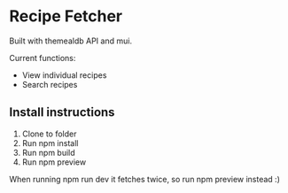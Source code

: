<h1>Recipe Fetcher</h1>

Built with themealdb API and mui.

Current functions:
<ul>
  <li>View individual recipes</li>
    <li>Search recipes</li>
</ul>

<h2>Install instructions</h2>
<ol>
  <li>Clone to folder</li>
    <li>Run npm install</li>
      <li>Run npm build</li>
      <li>Run npm preview</li>
</ol>

<p>When running npm run dev it fetches twice, so run npm preview instead :)</p>
